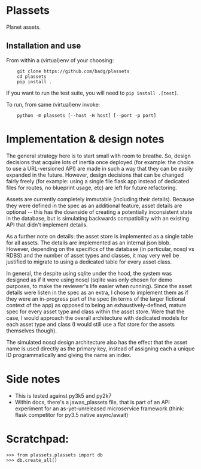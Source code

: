 # Plassets

Planet assets.

## Installation and use

From within a (virtual)env of your choosing:

```
    git clone https://github.com/badg/plassets
    cd plassets
    pip install .
```

If you want to run the test suite, you will need to ```pip install .[test]```.

To run, from same (virtual)env invoke:

```
    python -m plassets [--host -H host] [--port -p port]
```

# Implementation & design notes

The general strategy here is to start small with room to breathe. So, design
decisions that acquire lots of inertia once deployed (for example: the choice
to use a URL-versioned API) are made in such a way that they can be easily
expanded in the future. However, design decisions that can be changed fairly
freely (for example: using a single file flask app instead of dedicated files
for routes, no blueprint usage, etc) are left for future refactoring.

Assets are currently completely immutable (including their details). Because
they were defined in the spec as an additional feature, asset details are
optional -- this has the downside of creating a potentially inconsistent state
in the database, but is simulating backwards compatibility with an existing API
that didn't implement details.

As a further note on details: the asset store is implemented as a single table
for all assets. The details are implemented as an internal json blob. However,
depending on the specifics of the database (in particular, nosql vs RDBS) and
the number of asset types and classes, it may very well be justified to
migrate to using a dedicated table for every asset class.

In general, the despite using sqlite under the hood, the system was designed as
if it were using nosql (sqlite was only chosen for demo purposes, to make the
reviewer's life easier when running). Since the asset details were listen in
the spec as an extra, I chose to implement them as if they were an in-progress
part of the spec (in terms of the larger fictional context of the app) as
opposed to being an exhaustively-defined, mature spec for every asset type and
class within the asset store. Were that the case, I would approach the overall
architecture with dedicated models for each asset type and class (I would still
use a flat store for the assets themselves though).

The simulated nosql design architecture also has the effect that the asset name
is used directly as the primary key, instead of assigning each a unique ID
programmatically and giving the name an index.

# Side notes

+ This is tested against py3k5 and py2k7
+ Within docs, there's a jawas_plassets file, that is part of an API experiment for an as-yet-unreleased microservice framework (think: flask competitor for py3.5 native async/await)

# Scratchpad:

    >>> from plassets.plassets import db
    >>> db.create_all()
